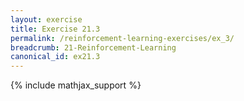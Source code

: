 ```yaml
---
layout: exercise
title: Exercise 21.3
permalink: /reinforcement-learning-exercises/ex_3/
breadcrumb: 21-Reinforcement-Learning
canonical_id: ex21.3
---
```


{% include mathjax_support %}
